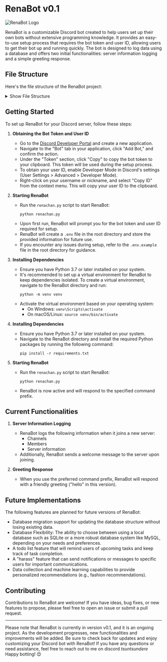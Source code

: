 # RenaBot v0.1

![RenaBot Logo](https://64.media.tumblr.com/3187c397dcfb358d519e08c2d1d1dc0e/b87b3de4b1fdc93c-88/s540x810/cd31af08d128130a28bf7af87c4ea9c34acd2daf.gif)

RenaBot is a customizable Discord bot created to help users set up their own bots without extensive programming knowledge. It provides an easy-to-use setup process that requires the bot token and user ID, allowing users to get their bot up and running quickly. The bot is designed to log data using a database and offers two initial functionalities: server information logging and a simple greeting response.

## File Structure

Here's the file structure of the RenaBot project:

<details>
<summary>Show File Structure</summary>
     ```
RenaBot/
├── RenaChan/
│   ├── cogs
│   │   ├── __init__.py
│   │   ├── cmds.py
│   │   └── tasks.py
│   ├── managers/
│   │   ├── database.py
│   │   └── models.py
│   ├── tools/
│   │   ├── __init__.py
│   │   └── session.py
│   ├── __init__.py
│   ├── session.py
│   ├── config.py
│   ├── dev.db
│   ├── events.py
│   ├── messages.py
│   └── setup.py
├── renachan.py
├── .env
├── file_structure.txt
     ```
</details>

## Getting Started

To set up RenaBot for your Discord server, follow these steps:

1. **Obtaining the Bot Token and User ID**

   - Go to the [Discord Developer Portal](https://discord.com/developers/applications) and create a new application.
   - Navigate to the "Bot" tab in your application, click "Add Bot," and confirm the action.
   - Under the "Token" section, click "Copy" to copy the bot token to your clipboard. This token will be used during the setup process.
   - To obtain your user ID, enable Developer Mode in Discord's settings (User Settings > Advanced > Developer Mode).
   - Right-click on your username or nickname, and select "Copy ID" from the context menu. This will copy your user ID to the clipboard.

2. **Starting RenaBot**

   - Run the `renachan.py` script to start RenaBot:
     ```
     python renachan.py
     ```
   - Upon first run, RenaBot will prompt you for the bot token and user ID required for setup.
   - RenaBot will create a `.env` file in the root directory and store the provided information for future use.
   - If you encounter any issues during setup, refer to the `.env.example` file in the root directory for guidance.

3. **Installing Dependencies**

   - Ensure you have Python 3.7 or later installed on your system.
   - It's recommended to set up a virtual environment for RenaBot to keep dependencies isolated. To create a virtual environment, navigate to the RenaBot directory and run:
     ```
     python -m venv venv
     ```
   - Activate the virtual environment based on your operating system:
     - On Windows: `venv\Scripts\activate`
     - On macOS/Linux: `source venv/bin/activate`

4. **Installing Dependencies**

   - Ensure you have Python 3.7 or later installed on your system.
   - Navigate to the RenaBot directory and install the required Python packages by running the following command:
     ```
     pip install -r requirements.txt
     ```

5. **Starting RenaBot**
   - Run the `renachan.py` script to start RenaBot:
     ```
     python renachan.py
     ```
   - RenaBot is now active and will respond to the specified command prefix.

## Current Functionalities

1. **Server Information Logging**

   - RenaBot logs the following information when it joins a new server:
     - Channels
     - Members
     - Server information
   - Additionally, RenaBot sends a welcome message to the server upon joining.

2. **Greeting Response**
   - When you use the preferred command prefix, RenaBot will respond with a friendly greeting ("hello" in this version).

## Future Implementations

The following features are planned for future versions of RenaBot:

- Database migration support for updating the database structure without losing existing data.
- Database Flexibility: The ability to choose between using a local database such as SQLite or a more robust database system like MySQL, depending on your needs and preferences.
- A todo list feature that will remind users of upcoming tasks and keep track of task completion.
- A "harass" feature that can send notifications or messages to specific users for important communications.
- Data collection and machine learning capabilities to provide personalized recommendations (e.g., fashion recommendations).

## Contributing

Contributions to RenaBot are welcome! If you have ideas, bug fixes, or new features to propose, please feel free to open an issue or submit a pull request.

---

Please note that RenaBot is currently in version v0.1, and it is an ongoing project. As the development progresses, new functionalities and improvements will be added. Be sure to check back for updates and enjoy customizing your Discord bot with RenaBot! If you have any questions or need assistance, feel free to reach out to me on discord _tsuntsundere_ Happy botting! 😊
